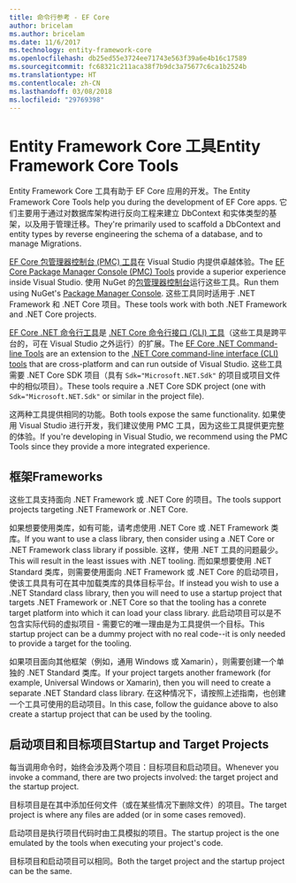 ```yaml
---
title: 命令行参考 - EF Core
author: bricelam
ms.author: bricelam
ms.date: 11/6/2017
ms.technology: entity-framework-core
ms.openlocfilehash: db25ed55e3724ee71743e563f39a6e4b16c17589
ms.sourcegitcommit: fc68321c211aca38f7b9dc3a75677c6ca1b2524b
ms.translationtype: HT
ms.contentlocale: zh-CN
ms.lasthandoff: 03/08/2018
ms.locfileid: "29769398"
---
```

<a name="entity-framework-core-tools"></a><span data-ttu-id="4d628-102">Entity Framework Core 工具</span><span class="sxs-lookup"><span data-stu-id="4d628-102">Entity Framework Core Tools</span></span>
===========================
<span data-ttu-id="4d628-103">Entity Framework Core 工具有助于 EF Core 应用的开发。</span><span class="sxs-lookup"><span data-stu-id="4d628-103">The Entity Framework Core Tools help you during the development of EF Core apps.</span></span> <span data-ttu-id="4d628-104">它们主要用于通过对数据库架构进行反向工程来建立 DbContext 和实体类型的基架，以及用于管理迁移。</span><span class="sxs-lookup"><span data-stu-id="4d628-104">They're primarily used to scaffold a DbContext and entity types by reverse engineering the schema of a database, and to manage Migrations.</span></span>

<span data-ttu-id="4d628-105">[EF Core 包管理器控制台 (PMC) 工具][1]在 Visual Studio 内提供卓越体验。</span><span class="sxs-lookup"><span data-stu-id="4d628-105">The [EF Core Package Manager Console (PMC) Tools][1] provide a superior experience inside Visual Studio.</span></span> <span data-ttu-id="4d628-106">使用 NuGet 的[包管理器控制台][2]运行这些工具。</span><span class="sxs-lookup"><span data-stu-id="4d628-106">Run them using NuGet's [Package Manager Console][2].</span></span> <span data-ttu-id="4d628-107">这些工具同时适用于 .NET Framework 和 .NET Core 项目。</span><span class="sxs-lookup"><span data-stu-id="4d628-107">These tools work with both .NET Framework and .NET Core projects.</span></span>

<span data-ttu-id="4d628-108">[EF Core .NET 命令行工具][3]是 [.NET Core 命令行接口 (CLI) 工具][4]（这些工具是跨平台的，可在 Visual Studio 之外运行）的扩展。</span><span class="sxs-lookup"><span data-stu-id="4d628-108">The [EF Core .NET Command-line Tools][3] are an extension to the [.NET Core command-line interface (CLI) tools][4] that are cross-platform and can run outside of Visual Studio.</span></span> <span data-ttu-id="4d628-109">这些工具需要 .NET Core SDK 项目（具有 `Sdk="Microsoft.NET.Sdk"` 的项目或项目文件中的相似项目）。</span><span class="sxs-lookup"><span data-stu-id="4d628-109">These tools require a .NET Core SDK project (one with `Sdk="Microsoft.NET.Sdk"` or similar in the project file).</span></span>

<span data-ttu-id="4d628-110">这两种工具提供相同的功能。</span><span class="sxs-lookup"><span data-stu-id="4d628-110">Both tools expose the same functionality.</span></span> <span data-ttu-id="4d628-111">如果使用 Visual Studio 进行开发，我们建议使用 PMC 工具，因为这些工具提供更完整的体验。</span><span class="sxs-lookup"><span data-stu-id="4d628-111">If you're developing in Visual Studio, we recommend using the PMC Tools since they provide a more integrated experience.</span></span>

<a name="frameworks"></a><span data-ttu-id="4d628-112">框架</span><span class="sxs-lookup"><span data-stu-id="4d628-112">Frameworks</span></span>
----------
<span data-ttu-id="4d628-113">这些工具支持面向 .NET Framework 或 .NET Core 的项目。</span><span class="sxs-lookup"><span data-stu-id="4d628-113">The tools support projects targeting .NET Framework or .NET Core.</span></span>

<span data-ttu-id="4d628-114">如果想要使用类库，如有可能，请考虑使用 .NET Core 或 .NET Framework 类库。</span><span class="sxs-lookup"><span data-stu-id="4d628-114">If you want to use a class library, then consider using a .NET Core or .NET Framework class library if possible.</span></span> <span data-ttu-id="4d628-115">这样，使用 .NET 工具的问题最少。</span><span class="sxs-lookup"><span data-stu-id="4d628-115">This will result in the least issues with .NET tooling.</span></span> <span data-ttu-id="4d628-116">而如果想要使用 .NET Standard 类库，则需要使用面向 .NET Framework 或 .NET Core 的启动项目，使该工具具有可在其中加载类库的具体目标平台。</span><span class="sxs-lookup"><span data-stu-id="4d628-116">If instead you wish to use a .NET Standard class library, then you will need to use a startup project that targets .NET Framework or .NET Core so that the tooling has a conrete target platform into which it can load your class library.</span></span> <span data-ttu-id="4d628-117">此启动项目可以是不包含实际代码的虚拟项目 - 需要它的唯一理由是为工具提供一个目标。</span><span class="sxs-lookup"><span data-stu-id="4d628-117">This startup project can be a dummy project with no real code--it is only needed to provide a target for the tooling.</span></span>

<span data-ttu-id="4d628-118">如果项目面向其他框架（例如，通用 Windows 或 Xamarin），则需要创建一个单独的 .NET Standard 类库。</span><span class="sxs-lookup"><span data-stu-id="4d628-118">If your project targets another framework (for example, Universal Windows or Xamarin), then you will need to create a separate .NET Standard class library.</span></span> <span data-ttu-id="4d628-119">在这种情况下，请按照上述指南，也创建一个工具可使用的启动项目。</span><span class="sxs-lookup"><span data-stu-id="4d628-119">In this case, follow the guidance above to also create a startup project that can be used by the tooling.</span></span>

<a name="startup-and-target-projects"></a><span data-ttu-id="4d628-120">启动项目和目标项目</span><span class="sxs-lookup"><span data-stu-id="4d628-120">Startup and Target Projects</span></span>
---------------------------
<span data-ttu-id="4d628-121">每当调用命令时，始终会涉及两个项目：目标项目和启动项目。</span><span class="sxs-lookup"><span data-stu-id="4d628-121">Whenever you invoke a command, there are two projects involved: the target project and the startup project.</span></span>

<span data-ttu-id="4d628-122">目标项目是在其中添加任何文件（或在某些情况下删除文件）的项目。</span><span class="sxs-lookup"><span data-stu-id="4d628-122">The target project is where any files are added (or in some cases removed).</span></span>

<span data-ttu-id="4d628-123">启动项目是执行项目代码时由工具模拟的项目。</span><span class="sxs-lookup"><span data-stu-id="4d628-123">The startup project is the one emulated by the tools when executing your project's code.</span></span>

<span data-ttu-id="4d628-124">目标项目和启动项目可以相同。</span><span class="sxs-lookup"><span data-stu-id="4d628-124">Both the target project and the startup project can be the same.</span></span>


  [1]: powershell.md
  [2]: https://docs.microsoft.com/nuget/tools/package-manager-console
  [3]: dotnet.md
  [4]: https://docs.microsoft.com/dotnet/core/tools/
